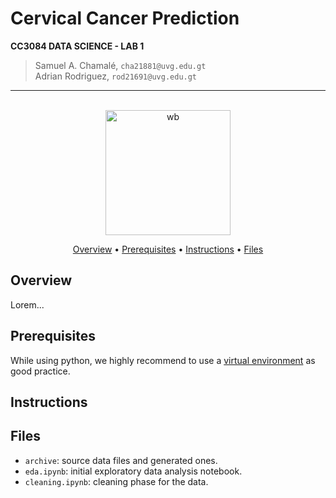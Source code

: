 # Cervical Cancer Prediction

**CC3084 DATA SCIENCE - LAB 1**

> Samuel A. Chamalé, `cha21881@uvg.edu.gt` </br> Adrian Rodriguez, `rod21691@uvg.edu.gt`

---

<p align="center">
  <br>
  <img src="https://www.hcmarbella.com/wp-content/uploads/2022/04/canceres_ginecologicos.gif" alt="wb" width="200">
  <br>
</p>
<p align="center" >
  <a href="#overview">Overview</a> •
  <a href="#prerequisites">Prerequisites</a> •
  <a href="#instructions">Instructions</a> •
  <a href="#files">Files</a>
</p>

## Overview

Lorem...

## Prerequisites

While using python, we highly recommend to use a [virtual environment](https://packaging.python.org/en/latest/guides/installing-using-pip-and-virtual-environments/) as good practice.

## Instructions

## Files

- `archive`: source data files and generated ones.
- `eda.ipynb`: initial exploratory data analysis notebook.
- `cleaning.ipynb`: cleaning phase for the data.
